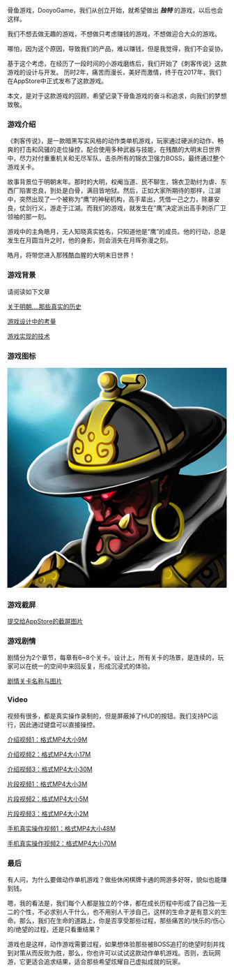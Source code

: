 
骨鱼游戏，DooyoGame，我们从创立开始，就希望做出 ***独特*** 的游戏，以后也会这样。

我们不想去做无趣的游戏，不想做只考虑赚钱的游戏，不想做迎合大众的游戏。

哪怕，因为这个原因，导致我们的产品，难以赚钱，但是我觉得，我们不会妥协。

基于这个考虑，在经历了一段时间的小游戏磨练后，我们开始了《刺客传说》这款游戏的设计与开发。
历时2年，痛苦而漫长，美好而激情，终于在2017年，我们在AppStore中正式发布了这款游戏。

本文，是对于这款游戏的回顾，希望记录下骨鱼游戏的奋斗和追求，向我们的梦想致敬。

### 游戏介绍

《刺客传说》，是一款暗黑写实风格的动作类单机游戏，玩家通过硬派的动作、畅爽的打击和风骚的走位操控，配合使用多种武器与技能，在残酷的大明末日世界中，尽力对付重重机关和无尽军队，击杀所有的锦衣卫强力BOSS，最终通过整个游戏关卡。

故事背景位于明朝末年。那时的大明，权阉当道、民不聊生，锦衣卫助纣为虐、东西厂陷害忠良，到处是白骨，满目皆地狱。然后，正如大家所期待的那样，江湖中，突然出现了一个被称为“鹰”的神秘机构，高手辈出，凭借一己之力，除暴安良，仗剑行义，游走于江湖。而我们的游戏，就发生在“鹰”决定派出高手刺杀厂卫领袖的那一刻。

游戏中的主角皓月，无人知晓真实姓名，只知道他是“鹰”的成员。他的行动，总是发生在月圆当升之时，他的身影，则会消失在月晖弥漫之刻。

皓月，将带您进入那残酷血腥的大明末日世界！


### 游戏背景

请阅读如下文章

[关于明朝....那些真实的历史]( /cike/background_cn )

[游戏设计中的考量]( /cike/design_cn )

[游戏实现的技术]( /cike/tech_cn )



### 游戏图标

![image](/cike/image_en/icon_appstore.jpg)


### 游戏截屏

[提交给AppStore的截屏图片]( /cike/screen_en )


### 游戏剧情

剧情分为2个章节，每章有6~8个关卡。设计上，所有关卡的场景，是连续的，玩家可以在统一的空间中来回反复，形成沉浸式的体验。

[剧情关卡名称与图片]( /cike/story_en )


### Video 

视频有很多，都是真实操作录制的，但是屏蔽掉了HUD的按钮。我们支持PC运行，因此通过键盘可以直接操控。

[介绍视频1：格式MP4大小9M]( /cike/image_en/cike_5a_android_hd_h264_1280x720_30fps.1.sound.mp4 )

[介绍视频2：格式MP4大小17M]( /cike/image_en/cike_1_android_hd_h264_1280x720_30fps.2.sound.mp4 )

[介绍视频3：格式MP4大小30M]( /cike/image_en/cike_3_android_hd_h264_1280x720_30fps.1.sound.mp4 )

[片段视频1：格式MP4大小3M]( /cike/image_en/1_3_youming_fight_41-7of11_H264_1280x720_clip.mp4 )

[片段视频2：格式MP4大小5M]( /cike/image_en/2_1_fight_24_youming.seq-1of3_H264_1280x720_clip.mp4 )

[片段视频3：格式MP4大小2M]( /cike/image_en/2_3_fight_24_canyu.seq-3of4_H264_1280x720_clip.mp4 )

[手机真实操作视频1：格式MP4大小48M]( /cike/image_en/cike_20170123_194434.mp4_20190520_203854.mp4 )

[手机真实操作视频2：格式MP4大小70M]( /cike/image_en/cike_20161216_164815.mp4 )




### 最后

有人问，为什么要做动作单机游戏？做些休闲棋牌卡通的网游多好呀，貌似也能赚到钱。

嗯，我的看法是，我们每个人都是独立的个体，都在成长历程中形成了自己独一无二的个性，不必求别人干什么，也不用别人干涉自己，这样的生命才是有意义的生命。那么，我们在生命的道路上，你是否享受那些过程，那些痛苦的/快乐的/伤心的/绝望的过程，还是只看重结果？

游戏也是这样，动作游戏需要过程，如果想体验那些被BOSS追打的绝望时刻并找到对策从而反败为胜，那么，你也许可以试试这款动作单机游戏。否则，去玩网游，它更适合追求结果，适合那些希望炫耀自己虚拟成就的玩家。



